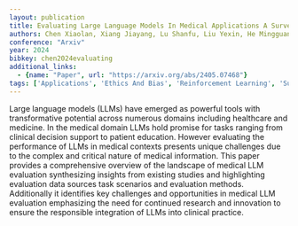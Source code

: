 ```yaml
---
layout: publication
title: Evaluating Large Language Models In Medical Applications A Survey
authors: Chen Xiaolan, Xiang Jiayang, Lu Shanfu, Liu Yexin, He Mingguang, Shi Danli
conference: "Arxiv"
year: 2024
bibkey: chen2024evaluating
additional_links:
  - {name: "Paper", url: "https://arxiv.org/abs/2405.07468"}
tags: ['Applications', 'Ethics And Bias', 'Reinforcement Learning', 'Survey Paper', 'Tools']
---
```

Large language models (LLMs) have emerged as powerful tools with transformative potential across numerous domains including healthcare and medicine. In the medical domain LLMs hold promise for tasks ranging from clinical decision support to patient education. However evaluating the performance of LLMs in medical contexts presents unique challenges due to the complex and critical nature of medical information. This paper provides a comprehensive overview of the landscape of medical LLM evaluation synthesizing insights from existing studies and highlighting evaluation data sources task scenarios and evaluation methods. Additionally it identifies key challenges and opportunities in medical LLM evaluation emphasizing the need for continued research and innovation to ensure the responsible integration of LLMs into clinical practice.
